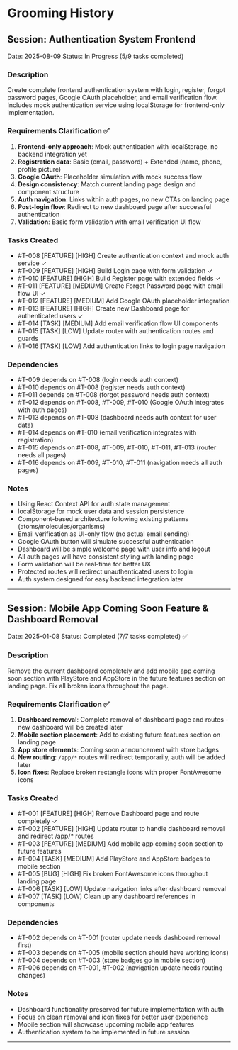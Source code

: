 # Grooming History

## Session: Authentication System Frontend
Date: 2025-08-09
Status: In Progress (5/9 tasks completed)

### Description
Create complete frontend authentication system with login, register, forgot password pages, Google OAuth placeholder, and email verification flow. Includes mock authentication service using localStorage for frontend-only implementation.

### Requirements Clarification ✅
1. **Frontend-only approach**: Mock authentication with localStorage, no backend integration yet
2. **Registration data**: Basic (email, password) + Extended (name, phone, profile picture)
3. **Google OAuth**: Placeholder simulation with mock success flow
4. **Design consistency**: Match current landing page design and component structure
5. **Auth navigation**: Links within auth pages, no new CTAs on landing page
6. **Post-login flow**: Redirect to new dashboard page after successful authentication
7. **Validation**: Basic form validation with email verification UI flow

### Tasks Created
- #T-008 [FEATURE] [HIGH] Create authentication context and mock auth service ✓
- #T-009 [FEATURE] [HIGH] Build Login page with form validation ✓
- #T-010 [FEATURE] [HIGH] Build Register page with extended fields ✓
- #T-011 [FEATURE] [MEDIUM] Create Forgot Password page with email flow UI ✓
- #T-012 [FEATURE] [MEDIUM] Add Google OAuth placeholder integration
- #T-013 [FEATURE] [HIGH] Create new Dashboard page for authenticated users ✓
- #T-014 [TASK] [MEDIUM] Add email verification flow UI components
- #T-015 [TASK] [LOW] Update router with authentication routes and guards
- #T-016 [TASK] [LOW] Add authentication links to login page navigation

### Dependencies
- #T-009 depends on #T-008 (login needs auth context)
- #T-010 depends on #T-008 (register needs auth context)
- #T-011 depends on #T-008 (forgot password needs auth context)
- #T-012 depends on #T-008, #T-009, #T-010 (Google OAuth integrates with auth pages)
- #T-013 depends on #T-008 (dashboard needs auth context for user data)
- #T-014 depends on #T-010 (email verification integrates with registration)
- #T-015 depends on #T-008, #T-009, #T-010, #T-011, #T-013 (router needs all pages)
- #T-016 depends on #T-009, #T-010, #T-011 (navigation needs all auth pages)

### Notes
- Using React Context API for auth state management
- localStorage for mock user data and session persistence
- Component-based architecture following existing patterns (atoms/molecules/organisms)
- Email verification as UI-only flow (no actual email sending)
- Google OAuth button will simulate successful authentication
- Dashboard will be simple welcome page with user info and logout
- All auth pages will have consistent styling with landing page
- Form validation will be real-time for better UX
- Protected routes will redirect unauthenticated users to login
- Auth system designed for easy backend integration later

---

## Session: Mobile App Coming Soon Feature & Dashboard Removal
Date: 2025-01-08
Status: Completed (7/7 tasks completed) ✅

### Description
Remove the current dashboard completely and add mobile app coming soon section with PlayStore and AppStore in the future features section on landing page. Fix all broken icons throughout the page.

### Requirements Clarification ✅
1. **Dashboard removal**: Complete removal of dashboard page and routes - new dashboard will be created later
2. **Mobile section placement**: Add to existing future features section on landing page  
3. **App store elements**: Coming soon announcement with store badges
4. **New routing**: `/app/*` routes will redirect temporarily, auth will be added later
5. **Icon fixes**: Replace broken rectangle icons with proper FontAwesome icons

### Tasks Created
- #T-001 [FEATURE] [HIGH] Remove Dashboard page and route completely ✓
- #T-002 [FEATURE] [HIGH] Update router to handle dashboard removal and redirect /app/* routes  
- #T-003 [FEATURE] [MEDIUM] Add mobile app coming soon section to future features
- #T-004 [TASK] [MEDIUM] Add PlayStore and AppStore badges to mobile section
- #T-005 [BUG] [HIGH] Fix broken FontAwesome icons throughout landing page
- #T-006 [TASK] [LOW] Update navigation links after dashboard removal
- #T-007 [TASK] [LOW] Clean up any dashboard references in components

### Dependencies
- #T-002 depends on #T-001 (router update needs dashboard removal first)
- #T-003 depends on #T-005 (mobile section should have working icons)
- #T-004 depends on #T-003 (store badges go in mobile section)
- #T-006 depends on #T-001, #T-002 (navigation update needs routing changes)

### Notes
- Dashboard functionality preserved for future implementation with auth
- Focus on clean removal and icon fixes for better user experience
- Mobile section will showcase upcoming mobile app features
- Authentication system to be implemented in future session

---